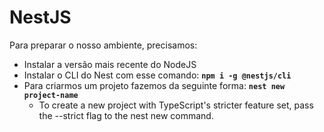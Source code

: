 # NestJS

Para preparar o nosso ambiente, precisamos:

- Instalar a versão mais recente do NodeJS
- Instalar o CLI do Nest com esse comando: **`npm i -g @nestjs/cli`**
- Para criarmos um projeto fazemos da seguinte forma: **`nest new project-name`**
  - To create a new project with TypeScript's stricter feature set, pass the --strict flag to the nest new command.
